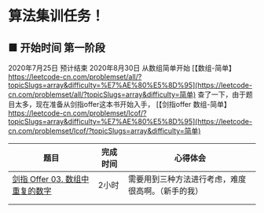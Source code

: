 # 算法集训任务！

## **■ 开始时间 第一阶段**

2020年7月25日 预计结束 2020年8月30日
从数组简单开始
[【数组-简单】https://leetcode-cn.com/problemset/all/?topicSlugs=array&difficulty=%E7%AE%80%E5%8D%95](https://leetcode-cn.com/problemset/all/?topicSlugs=array&difficulty=简单)
查了一下，由于题目太多，现在准备从剑指offer这本书开始入手，
[【剑指offer 数组-简单】https://leetcode-cn.com/problemset/lcof/?topicSlugs=array&difficulty=%E7%AE%80%E5%8D%95](https://leetcode-cn.com/problemset/lcof/?topicSlugs=array&difficulty=简单)

| 题目                                                         | 完成时间 | 心得体会                                           |
| ------------------------------------------------------------ | -------- | -------------------------------------------------- |
| [剑指 Offer 03. 数组中重复的数字](https://leetcode-cn.com/problems/shu-zu-zhong-zhong-fu-de-shu-zi-lcof/) | 2小时    | 需要用到三种方法进行考虑，难度很高啊。（新手的我） |
|                                                              |          |                                                    |
|                                                              |          |                                                    |


